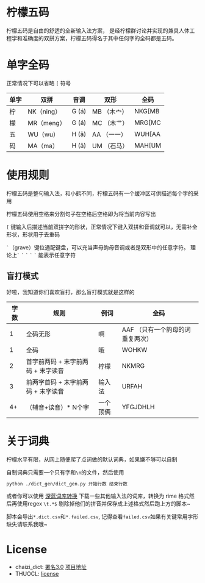 # 柠檬五码

柠檬五码是自由的舒适的全新输入法方案，
是经柠檬群讨论并实现的兼具人体工程学和准确度的双拼方案，柠檬五码得名于其中任何字的全码都是五码。


# 单字全码
正常情况下可以省略 `[` 符号

| 单字 | 双拼       | 音调  | 双形        | 全码   |
| ---- | ---------- | ----- | ----------- | ------ |
| 柠   | NK（ning） | G (á) | MB （木宀） | NKG[MB |
| 檬   | MR（meng） | G (á) | MC （木艹） | MRG[MC |
| 五   | WU（wu）   | H (ǎ) | AA （一一） | WUH[AA |
| 码   | MA（ma）   | H (ǎ) | UM （石马） | MAH[UM |

# 使用规则
柠檬五码是整句输入法，和小鹤不同，柠檬五码有一个缓冲区可供描述每个字的采用

柠檬五码使用空格来分割句子在空格后空格即为将当前内容写出

`[` 键输入后描述当前双拼字的形状，正常情况下键入双拼和音调就可以，无需补全形状，形状用于去重码

`` ` ``（grave）键位通配键盘，可以充当声母韵母音调或者是双形中的任意字符。
理论上`` ` `` `` ` `` `` ` `` `` ` `` `` ` `` 能表示任意字符


## 盲打模式
好啦，我知道你们喜欢盲打，那么盲打模式就是这样的

| 字数 | 规则                               | 例词     | 全码                             |
| ---- | ---------------------------------- | -------- | -------------------------------- |
| 1    | 全码无形                           | 啊       | AAF （只有一个韵母的词重复两次） |
| 1    | 全码                               | 哦       | WOHKW                            |
| 2    | 首字前两码 + 末字前两码 + 末字读音 | 柠檬     | NKMRG                            |
| 3    | 前两字首码 + 末字前两码 + 末字读音 | 输入法   | URFAH                            |
| 4+   | （辅音+读音）* N个字               | 一个顶俩 | YFGJDHLH                         |

# 关于词典
柠檬水平有限，从网上随便爬了点词做的默认词典，如果嫌不够可以自制

自制词典只需要一个只有字和`\n`的文件，然后使用

```sh
python ./dict_gen/dict_gen.py 开始行数 结束行数
```
或者你可以使用 [深蓝词库转换](https://github.com/studyzy/imewlconverter) 下载一些其他输入法的词库，转换为 rime 格式然后再使用regex `\t.*$` 剔除掉他们的拼音并保存成上述格式然后跑上方的脚本~

脚本会导出`*.dict.csv`和`*.failed.csv`, 记得查看`failed.csv`如果有关键常用字形缺失请联系我哦~

# License
- chaizi_dict: [署名3.0](http://creativecommons.org/licenses/by/3.0/deed.zh_TW) [项目地址](https://github.com/kfcd/chaizi)
- THUOCL: [license](./dev/LICENSE)